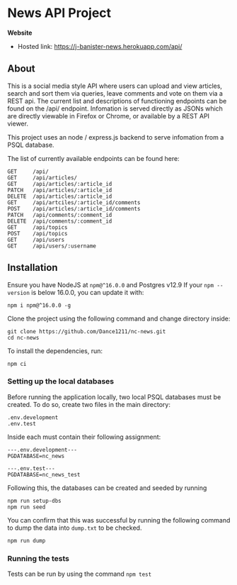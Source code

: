 # News API Project
**Website**
- Hosted link: https://j-banister-news.herokuapp.com/api/
## About
This is a social media style API where users can upload and view articles, search and sort them via queries, leave comments and vote on them via a REST api. The current list and descriptions of functioning endpoints can be found on the /api/ endpoint. Infomation is served directly as JSONs which are directly viewable in Firefox or Chrome, or available by a REST API viewer.

This project uses an node / express.js backend to serve infomation from a PSQL database.

The list of currently available endpoints can be found here:

    GET     /api/
    GET     /api/articles/
    GET     /api/articles/:article_id
    PATCH   /api/articles/:article_id
    DELETE  /api/articles/:article_id
    GET     /api/artciles/:article_id/comments
    POST    /api/articles/:article_id/comments
    PATCH   /api/comments/:comment_id
    DELETE  /api/comments/:comment_id
    GET     /api/topics
    POST    /api/topics
    GET     /api/users
    GET     /api/users/:username

## Installation
Ensure you have NodeJS at `npm@^16.0.0` and Postgres v12.9
If your `npm --version` is below 16.0.0, you can update it with:

    npm i npm@^16.0.0 -g

Clone the project using the following command and change directory inside:

	git clone https://github.com/Dance1211/nc-news.git
	cd nc-news
To install the dependencies, run:

    npm ci

### Setting up the local databases

Before running the application locally, two local PSQL databases must be created. To do so, create
two files in the main directory:

    .env.development
    .env.test
Inside each must contain their following assignment:

    ---.env.development---
	PGDATABASE=nc_news
	
	---.env.test---
	PGDATABASE=nc_news_test
Following this, the databases can be created and seeded by running 

    npm run setup-dbs
    npm run seed
You can confirm that this was successful by running the following command to dump the data into `dump.txt` to be checked.

    npm run dump
### Running the tests
Tests can be run by using the command `npm test`
    
